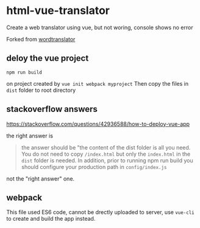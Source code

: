 # html-vue-translator
Create a web translator using vue, but not woring, console shows no error

Forked from
[wordtranslator](https://github.com/bradtraversy/wordtranslator)

## deloy the vue project

```
npm run build
```
on project created by `vue init webpack myproject`
Then copy the files in `dist` folder to root directory

## stackoverflow answers

https://stackoverflow.com/questions/42936588/how-to-deploy-vue-app

the right answer is 


> the answer should be "the content of the dist folder is all you need. You do not need to copy `/index.html` but only the `index.html` in the `dist` folder is needed. In addition, prior to running npm run build you should configure your production path in `config/index.js`

not the "right answer" one.

## webpack

This file used ES6 code, cannot be drectly uploaded to server, use `vue-cli` to create and build the app instead.
